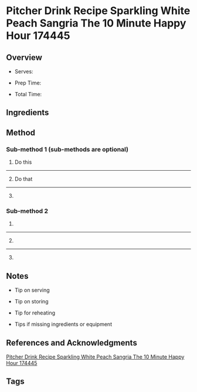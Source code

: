 # Pitcher Drink Recipe Sparkling White Peach Sangria The 10 Minute Happy Hour 174445

## Overview

- Serves:

- Prep Time:

- Total Time:

## Ingredients



## Method

### Sub-method 1 (sub-methods are optional)

1. Do this
---
2. Do that
---
3.

### Sub-method 2

1.
---
2.
---
3.

## Notes

- Tip on serving

- Tip on storing

- Tip for reheating

- Tips if missing ingredients or equipment

## References and Acknowledgments

[Pitcher Drink Recipe Sparkling White Peach Sangria The 10 Minute Happy Hour 174445](http://www.thekitchn.com/pitcher-drink-recipe-sparkling-white-peach-sangria-the-10-minute-happy-hour-174445)

## Tags


